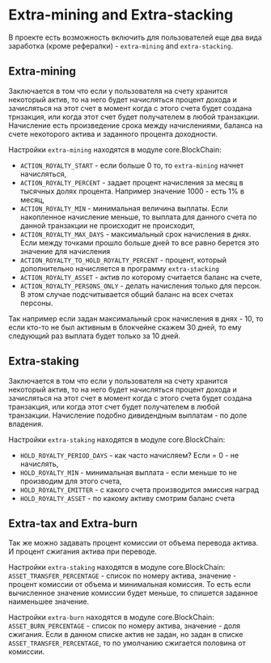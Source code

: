 # Extra-mining and Extra-stacking

В проекте есть возможность включить для пользователей еще два вида заработка (кроме рефералки) - `extra-mining` and `extra-stacking`.

## Extra-mining
Заключается в том что если у пользователя на счету хранится некоторый актив, то на него будет начисляться процент дохода
и зачисляться на этот счет в момент когда с этого счета будет создана трнзакция, или когда этот счет будет получателем в любой транзакции.
Начисление есть произведение срока между начислениями, баланса на счете некоторого актива и заданного процента доходности.

Настройки `extra-mining` находятся в модуле core.BlockChain:  
+ `ACTION_ROYALTY_START` - если больше 0 то, то `extra-mining` начнет начисляться,
+ `ACTION_ROYALTY_PERCENT` - задает процент начисления за месяц в тысячных долях процента. Например значение 1000 - есть 1% в месяц,
+ `ACTION_ROYALTY_MIN` - минимальная величина выплаты. Если накопленное начисление меньше, то выплата для данного счета по данной
 транзакции не происходит не происходит,
+ `ACTION_ROYALTY_MAX_DAYS` - максимальный срок начисления в днях. Если между точками прошло больше дней то все равно берется
 это значение для начисления
+ `ACTION_ROYALTY_TO_HOLD_ROYALTY_PERCENT` - процент, который дополнительно начисляется в программу `extra-stacking`
+ `ACTION_ROYALTY_ASSET` - актив по которому считается баланс на счете,
+ `ACTION_ROYALTY_PERSONS_ONLY` - делать начисления только для персон. В этом случае подсчитывается общий баланс на всех счетах персоны.   

Так например если задан максимальный срок начисления в днях - 10, то если кто-то не был активным в блокчейне скажем 30 дней,
 то ему следующий раз выплата будет только за 10 дней.


## Extra-staking
Заключается в том что если у пользователя на счету хранится некоторый актив, то на него будет начисляться процент дохода
 и зачисляться на этот счет в момент когда с этого счета будет создана транзакция,
 или когда этот счет будет получателем в любой транзакции.
Начисление подобно дивидендным выплатам - по доле владения.

Настройки `extra-staking` находятся в модуле core.BlockChain:  
+ `HOLD_ROYALTY_PERIOD_DAYS` - как часто начисляем? Если = 0 - не начислять,
+ `HOLD_ROYALTY_MIN` - минимальная выплата - если меньше то не производим для этого счета,
+ `HOLD_ROYALTY_EMITTER` - с какого счета производится эмиссия наград
+ `HOLD_ROYALTY_ASSET` - по какому активу смотрим баланс счета

## Extra-tax and Extra-burn
Так же можно задавать процент комиссии от объема перевода актива. И процент сжигания актива при переводе.

Настройки `extra-staking` находятся в модуле core.BlockChain:  
`ASSET_TRANSFER_PERCENTAGE` - список по номеру актива, значение - процент комиссии от объема и минимальная комиссия.
 То есть если вычисленное значение комиссии будет меньше, то спишется заданное наименьшее значение. 

Настройки `extra-burn` находятся в модуле core.BlockChain:  
`ASSET_BURN_PERCENTAGE` - список по номеру актива, значение - доля сжигания. Если в данном списке актив не задан,
 но задан в списке `ASSET_TRANSFER_PERCENTAGE`, то по умолчанию сжигается половина от комиссии.

